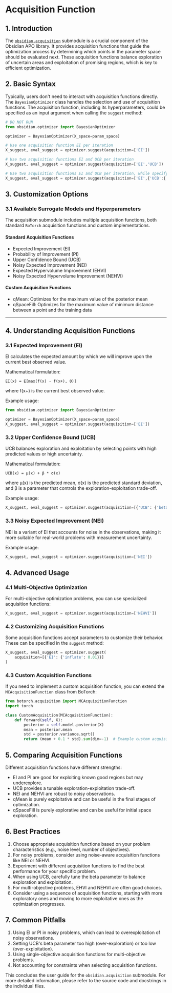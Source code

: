 # Acquisition Function

## 1. Introduction

The [`obsidian.acquisition`](https://github.com/MSDLLCpapers/obsidian/tree/main/obsidian/acquisition) submodule is a crucial component of the Obsidian APO library. It provides acquisition functions that guide the optimization process by determining which points in the parameter space should be evaluated next. These acquisition functions balance exploration of uncertain areas and exploitation of promising regions, which is key to efficient optimization.

## 2. Basic Syntax

Typically, users don't need to interact with acquisition functions directly. 
The `BayesianOptimizer` class handles the selection and use of acquisition functions. 
The acquisition function, including its hyperparameters, could be specified as an input argument when calling the `suggest` method:

```python
# DO NOT RUN
from obsidian.optimizer import BayesianOptimizer

optimizer = BayesianOptimizer(X_space=param_space)

# Use one acquisition function EI per iteration
X_suggest, eval_suggest = optimizer.suggest(acquisition=['EI'])

# Use two acquisition functions EI and UCB per iteration
X_suggest, eval_suggest = optimizer.suggest(acquisition=['EI','UCB'])

# Use two acquisition functions EI and UCB per iteration, while specifying hyperparameters for UCB
X_suggest, eval_suggest = optimizer.suggest(acquisition=['EI',{'UCB':{'beta':0.1}}])
```

## 3. Customization Options

### 3.1 Available Surrogate Models and Hyperparameters

The acquisition submodule includes multiple acquisition functions, both standard `BoTorch` acquisition functions and custom implementations.

#### Standard Acquisition Functions

- Expected Improvement (EI)
- Probability of Improvement (PI)
- Upper Confidence Bound (UCB)
- Noisy Expected Improvement (NEI)
- Expected Hypervolume Improvement (EHVI)
- Noisy Expected Hypervolume Improvement (NEHVI)

#### Custom Acquisition Functions

- qMean: Optimizes for the maximum value of the posterior mean
- qSpaceFill: Optimizes for the maximum value of minimum distance between a point and the training data


---------------

## 4. Understanding Acquisition Functions

### 3.1 Expected Improvement (EI)

EI calculates the expected amount by which we will improve upon the current best observed value.

Mathematical formulation:
```
EI(x) = E[max(f(x) - f(x+), 0)]
```
where f(x+) is the current best observed value.

Example usage:
```python
from obsidian.optimizer import BayesianOptimizer

optimizer = BayesianOptimizer(X_space=param_space)
X_suggest, eval_suggest = optimizer.suggest(acquisition=['EI'])
```

### 3.2 Upper Confidence Bound (UCB)

UCB balances exploration and exploitation by selecting points with high predicted values or high uncertainty.

Mathematical formulation:
```
UCB(x) = μ(x) + β * σ(x)
```
where μ(x) is the predicted mean, σ(x) is the predicted standard deviation, and β is a parameter that controls the exploration-exploitation trade-off.

Example usage:
```python
X_suggest, eval_suggest = optimizer.suggest(acquisition=[{'UCB': {'beta': 2.0}}])
```

### 3.3 Noisy Expected Improvement (NEI)

NEI is a variant of EI that accounts for noise in the observations, making it more suitable for real-world problems with measurement uncertainty.

Example usage:
```python
X_suggest, eval_suggest = optimizer.suggest(acquisition=['NEI'])
```

## 4. Advanced Usage

### 4.1 Multi-Objective Optimization

For multi-objective optimization problems, you can use specialized acquisition functions:

```python
X_suggest, eval_suggest = optimizer.suggest(acquisition=['NEHVI'])
```

### 4.2 Customizing Acquisition Functions

Some acquisition functions accept parameters to customize their behavior. These can be specified in the `suggest` method:

```python
X_suggest, eval_suggest = optimizer.suggest(
    acquisition=[{'EI': {'inflate': 0.01}}]
)
```

### 4.3 Custom Acquisition Functions

If you need to implement a custom acquisition function, you can extend the `MCAcquisitionFunction` class from BoTorch:

```python
from botorch.acquisition import MCAcquisitionFunction
import torch

class CustomAcquisition(MCAcquisitionFunction):
    def forward(self, X):
        posterior = self.model.posterior(X)
        mean = posterior.mean
        std = posterior.variance.sqrt()
        return (mean + 0.1 * std).sum(dim=-1)  # Example custom acquisition logic
```

## 5. Comparing Acquisition Functions

Different acquisition functions have different strengths:

- EI and PI are good for exploiting known good regions but may underexplore.
- UCB provides a tunable exploration-exploitation trade-off.
- NEI and NEHVI are robust to noisy observations.
- qMean is purely exploitative and can be useful in the final stages of optimization.
- qSpaceFill is purely explorative and can be useful for initial space exploration.

## 6. Best Practices

1. Choose appropriate acquisition functions based on your problem characteristics (e.g., noise level, number of objectives).
2. For noisy problems, consider using noise-aware acquisition functions like NEI or NEHVI.
3. Experiment with different acquisition functions to find the best performance for your specific problem.
4. When using UCB, carefully tune the beta parameter to balance exploration and exploitation.
5. For multi-objective problems, EHVI and NEHVI are often good choices.
6. Consider using a sequence of acquisition functions, starting with more exploratory ones and moving to more exploitative ones as the optimization progresses.

## 7. Common Pitfalls

1. Using EI or PI in noisy problems, which can lead to overexploitation of noisy observations.
2. Setting UCB's beta parameter too high (over-exploration) or too low (over-exploitation).
3. Using single-objective acquisition functions for multi-objective problems.
4. Not accounting for constraints when selecting acquisition functions.

This concludes the user guide for the `obsidian.acquisition` submodule. For more detailed information, please refer to the source code and docstrings in the individual files.